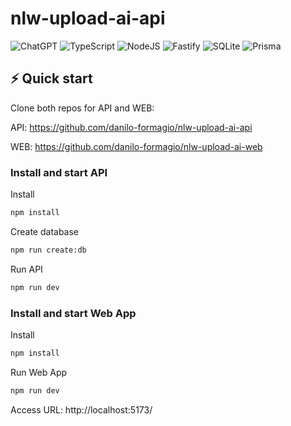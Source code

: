 # nlw-upload-ai-api
![ChatGPT](https://img.shields.io/badge/chatGPT-74aa9c?style=for-the-badge&logo=openai&logoColor=white)
![TypeScript](https://img.shields.io/badge/typescript-%23007ACC.svg?style=for-the-badge&logo=typescript&logoColor=white)
![NodeJS](https://img.shields.io/badge/node.js-6DA55F?style=for-the-badge&logo=node.js&logoColor=white)
![Fastify](https://img.shields.io/badge/fastify-%23000000.svg?style=for-the-badge&logo=fastify&logoColor=white)
![SQLite](https://img.shields.io/badge/sqlite-%2307405e.svg?style=for-the-badge&logo=sqlite&logoColor=white)
![Prisma](https://img.shields.io/badge/Prisma-3982CE?style=for-the-badge&logo=Prisma&logoColor=white)

## ⚡️ Quick start
Clone both repos for API and WEB:

API:
https://github.com/danilo-formagio/nlw-upload-ai-api

WEB:
https://github.com/danilo-formagio/nlw-upload-ai-web

### Install and start API

Install
```bash
npm install
```

Create database
```bash
npm run create:db
```

Run API
```bash
npm run dev
```


### Install and start Web App

Install
```bash
npm install
```

Run Web App
```bash
npm run dev
```

Access URL: http://localhost:5173/

